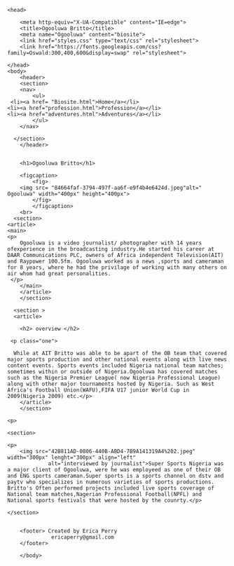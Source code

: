 <!DOCTYPE html>
<html>
    
    <head>
        
        <meta http-equiv="X-UA-Compatible" content="IE=edge">
        <title>Ogooluwa Britto</title>
        <meta name="Ogooluwa" content="biosite">
        <link href="styles.css" type="text/css" rel="stylesheet">
        <link href="https://fonts.googleapis.com/css?family=Oswald:300,400,600&display=swap" rel="stylesheet">
        
    </head>
    <body>
        <header>
        <section>
        <nav>
            <ul>
     <li><a href= "Biosite.html">Home</a></li>
    <li><a href="profession.html">Profession</a></li>
    <li><a href="adventures.html">Adventures</a></li>
            </ul>
        </nav>

      </section>
        </header>
    
            
        <h1>Ogooluwa Britto</h1>
       
        <figcaption>
            <fig>
        <img src= "84664faf-3794-497f-aa6f-e9f4b4e6424d.jpeg"alt=" Ogooluwa" width="400px" height="400px">
            </fig>
            </figcaption>
        <br>
      <section>
    <article>
    <main>
    <p>
        Ogooluwa is a video journalist/ photographer with 14 years ofexperience in the broadcasting industry.He started his career at DAAR Communications PLC, owners of Africa independent Television(AIT) and Raypower 100.5fm. Ogooluwa worked as a news ,sports and cameraman for 8 years, where he had the privilage of working with many others on air whom had great personalities.
     </p>
        </main>
        </article>
        </section>
        
      <section >
      <article>
          
        <h2> overview </h2>
            
     <p class="one">

      While at AIT Britto was able to be apart of the OB team that covered major sports production and other national events along with live news content events. Sports events included Nigeria national team matches; sometimes within or outside of Nigeria.Ogooluwa has covered matches such as the Nigeria Premier League( now Nigeria Professional League) along with other major tournaments hosted by Nigeria. Such as West Africa's Football Union(WAFU),FIFA U17 junior World Cup in 2009(Nigeria 2009) etc.</p>
        </article>
        </section>
        
    <p>
                                         
    <section>
                
    <p>  
        <img src="42B811AD-0806-440B-ABD4-7B9A141319A4%202.jpeg"  width="300px" lenght="300px" align="left"
                 alt="interviewed by journalist">Super Sports Nigeria was a major client of Ogooluwa, were he was employeed as one of their OB and ENG sports cameraman.Super sports is a sports channel on dstv and paytv who specializes in numerous varieties of sports productions. Britto's Often performed projects included live sports coverage of National team matches,Nagerian Professional Football(NPFL) and National sports festivals that were hosted by the counrty.</p>
         
    </section>
    
        
        <footer> Created by Erica Perry
                  ericaperry@gmail.com
        </footer>
        
        </body>
</html>


    
